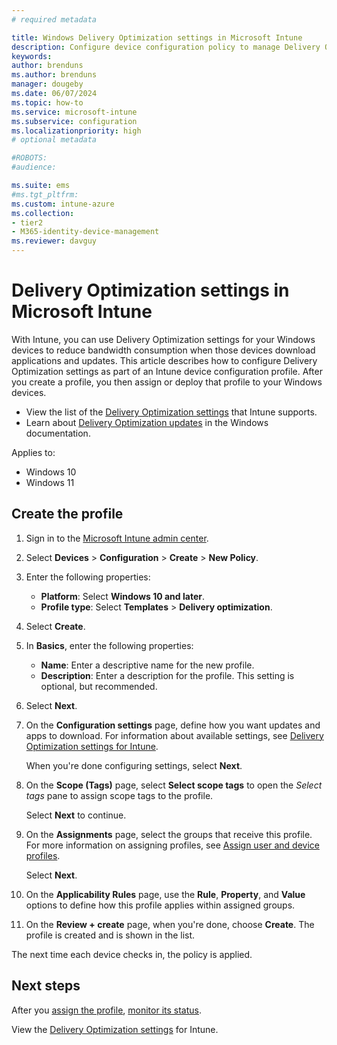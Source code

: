 ```yaml
---
# required metadata

title: Windows Delivery Optimization settings in Microsoft Intune
description: Configure device configuration policy to manage Delivery Optimization settings on Windows devices you manage with Intune.
keywords:
author: brenduns
ms.author: brenduns
manager: dougeby
ms.date: 06/07/2024
ms.topic: how-to
ms.service: microsoft-intune
ms.subservice: configuration
ms.localizationpriority: high
# optional metadata

#ROBOTS:
#audience:

ms.suite: ems
#ms.tgt_pltfrm:
ms.custom: intune-azure
ms.collection:
- tier2
- M365-identity-device-management
ms.reviewer: davguy
---
```


# Delivery Optimization settings in Microsoft Intune

With Intune, you can use Delivery Optimization settings for your Windows devices to reduce bandwidth consumption when those devices download applications and updates. This article describes how to configure Delivery Optimization settings as part of an Intune device configuration profile. After you create a profile, you then assign or deploy that profile to your Windows devices.

- View the list of the [Delivery Optimization settings](delivery-optimization-settings.md) that Intune supports.
- Learn about [Delivery Optimization updates](/windows/deployment/update/waas-delivery-optimization) in the Windows documentation.

Applies to:

- Windows 10
- Windows 11

## Create the profile

1. Sign in to the [Microsoft Intune admin center](https://go.microsoft.com/fwlink/?linkid=2109431).

2. Select **Devices** > **Configuration** > **Create** > **New Policy**.

3. Enter the following properties:

   - **Platform**: Select **Windows 10 and later**.
   - **Profile type**: Select **Templates** > **Delivery optimization**.

4. Select **Create**.

5. In **Basics**, enter the following properties:

   - **Name**: Enter a descriptive name for the new profile.
   - **Description**: Enter a description for the profile. This setting is optional, but recommended.

6. Select **Next**.

7. On the **Configuration settings** page, define how you want updates and apps to download. For information about available settings, see [Delivery Optimization settings for Intune](delivery-optimization-settings.md).

   When you're done configuring settings, select **Next**.

8. On the **Scope (Tags)** page, select **Select scope tags** to open the *Select tags* pane to assign scope tags to the profile.
  
   Select **Next** to continue.

9. On the **Assignments** page, select the groups that receive this profile. For more information on assigning profiles, see [Assign user and device profiles](../configuration/device-profile-assign.md).

   Select **Next**.

10. On the **Applicability Rules** page, use the **Rule**, **Property**, and **Value** options to define how this profile applies within assigned groups.

11. On the **Review + create** page, when you're done, choose **Create**. The profile is created and is shown in the list.

The next time each device checks in, the policy is applied.

## Next steps

After you [assign the profile](device-profile-assign.md), [monitor its status](device-profile-monitor.md).

View the [Delivery Optimization settings](delivery-optimization-settings.md) for Intune.